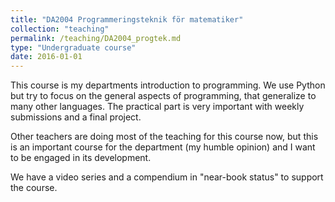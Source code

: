```yaml
---
title: "DA2004 Programmeringsteknik för matematiker"
collection: "teaching"
permalink: /teaching/DA2004_progtek.md
type: "Undergraduate course"
date: 2016-01-01
---
```


This course is my departments introduction to programming. We use Python but
try to focus on the general aspects of programming, that generalize to many
other languages. The practical part is very important with weekly submissions
and a final project.

Other teachers are doing most of the teaching for this course now, but this is
an important course for the department (my humble opinion) and I want to be
engaged in its development.

We have a video series and a compendium in "near-book status" to support the course.
